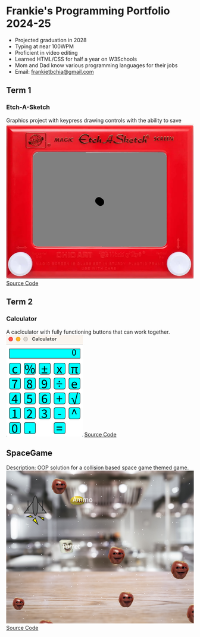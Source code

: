 # Frankie's Programming Portfolio 2024-25
* Projected graduation in 2028
* Typing at near 100WPM
* Proficient in video editing
* Learned HTML/CSS for half a year on W3Schools
* Mom and Dad know various programming languages for their jobs
* Email: frankietbchia@gmail.com

## Term 1
### Etch-A-Sketch
Graphics project with keypress drawing controls with the ability to save
![Running App](https://github.com/Fronkthechonk/programmingportfolio/blob/main/images/etch.png?raw=true)
[Source Code](https://github.com/Fronkthechonk/programmingportfolio/blob/main/src/term1/Etch_a_Sketch/Etch_a_Sketch.pde)
## Term 2
### Calculator
A caclculator with fully functioning buttons that can work together. 
![Running App](https://github.com/Fronkthechonk/programmingportfolio/blob/main/images/calc.png?raw=true) 
[Source Code](https://github.com/Fronkthechonk/programmingportfolio/blob/main/src/term1/Etch_a_Sketch/Etch_a_Sketch.pde)
## SpaceGame
Description: OOP solution for a collision based space game themed game.
![Running App](https://github.com/Fronkthechonk/programmingportfolio/blob/main/images/Screenshot%202024-12-02%20at%2011.33.02%20AM.png?raw=true) 
[Source Code](https://github.com/Fronkthechonk/programmingportfolio/tree/main/src/term2/Final%20Space%20Game?)
